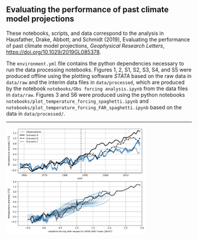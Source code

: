 ## Evaluating the performance of past climate model projections

These notebooks, scripts, and data correspond to the analysis in Hausfather, Drake, Abbott, and Schmidt (2019), Evaluating the performance of past climate model projections, *Geophysical Research Letters*, https://doi.org/10.1029/2019GL085378.

The `environment.yml` file contains the python dependencies necessary to run the data processing notebooks. Figures 1, 2, S1, S2, S3, S4, and S5 were produced offline using the plotting software *STATA* based on the raw data in `data/raw` and the interim data files in `data/processed`, which are produced by the notebook `notebooks/Obs forcing analysis.ipynb` from the data files in `data/raw`. Figures 3 and S6 were produced using the python notebooks `notebooks/plot_temperature_forcing_spaghetti.ipynb` and `notebooks/plot_temperature_forcing_FAR_spaghetti.ipynb` based on the data in `data/processed/`.

----------

<img src="figures/temperature_forcing_spaghetti.png" width="75%">
